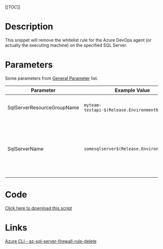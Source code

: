[[_TOC_]]

# Description
This snippet will remove the whitelist rule for the Azure DevOps agent (or actually the executing machine) on the specified SQL Server.

# Parameters
Some parameters from [General Parameter](/Azure/Azure-CLI-Snippets) list.

| Parameter | Example Value | Description |
|--|--|--|
| SqlServerResourceGroupName | `myteam-testapi-$(Release.EnvironmentName)` | The name of the resource group the SQL server is in.|
| SqlServerName | `somesqlserver$(Release.EnvironmentName)` | The name for the SQL Server resource. It's recommended to use just alphanumerical characters without hyphens etc.|

# Code
[Click here to download this script](../../../../src/SQL-Server/Public-Access/Remove-agent-whitelists-from-SQL-Server.ps1)

# Links

[Azure CLI - az-sql-server-firewall-rule-delete](https://docs.microsoft.com/en-us/cli/azure/sql/server/firewall-rule?view=azure-cli-latest#az-sql-server-firewall-rule-delete)